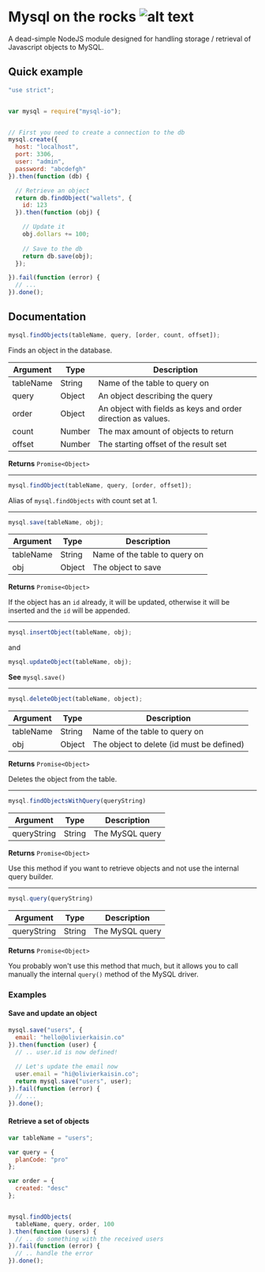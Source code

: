 
Mysql on the rocks ![alt text](https://olivierkaisin.s3.amazonaws.com/rocks.png) 
===================================================

A dead-simple NodeJS module designed for handling storage / retrieval of Javascript objects to MySQL.


## Quick example

```javascript 
"use strict";


var mysql = require("mysql-io");


// First you need to create a connection to the db
mysql.create({
  host: "localhost",
  port: 3306,
  user: "admin", 
  password: "abcdefgh"
}).then(function (db) {

  // Retrieve an object
  return db.findObject("wallets", { 
    id: 123 
  }).then(function (obj) {

    // Update it
    obj.dollars += 100;
    
    // Save to the db
    return db.save(obj);
  });

}).fail(function (error) {
  // ...
}).done();
```


## Documentation


```javascript
mysql.findObjects(tableName, query, [order, count, offset]);
```

Finds an object in the database.

|  Argument                 | Type                    | Description                                                   |
|---------------------------|-------------------------|---------------------------------------------------------------|
|  tableName                | String                  | Name of the table to query on                                 | 
|  query                    | Object                  | An object describing the query                                |
|  order                    | Object                  | An object with fields as keys and order direction as values.  |
|  count                    | Number                  | The max amount of objects to return                           |
|  offset                   | Number                  | The starting offset of the result set                         |

__Returns__  `Promise<Object>`

-----------------------------------------------------------------------------------------------------------------------------

```javascript
mysql.findObject(tableName, query, [order, offset]);
```

Alias of `mysql.findObjects` with count set at 1.

-----------------------------------------------------------------------------------------------------------------------------

```javascript
mysql.save(tableName, obj);
```

|  Argument                 | Type                    | Description                                                   |
|---------------------------|-------------------------|---------------------------------------------------------------|
|  tableName                | String                  | Name of the table to query on                                 | 
|  obj                      | Object                  | The object to save                                            |

__Returns__  `Promise<Object>`

If the object has an `id` already, it will be updated, otherwise it will be inserted and the `id` will be appended.


----------------------------------------------------------------------------------------------------------------------------

```javascript
mysql.insertObject(tableName, obj);
```

and 

```javascript
mysql.updateObject(tableName, obj);
```

__See__ ``mysql.save()``

----------------------------------------------------------------------------------------------------------------------------

```javascript
mysql.deleteObject(tableName, object);
```

|  Argument                 | Type                    | Description                                                   |
|---------------------------|-------------------------|---------------------------------------------------------------|
|  tableName                | String                  | Name of the table to query on                                 | 
|  obj                      | Object                  | The object to delete (id must be defined)                     |

__Returns__  `Promise<Object>`

Deletes the object from the table. 


----------------------------------------------------------------------------------------------------------------------------

```javascript
mysql.findObjectsWithQuery(queryString)
```

|  Argument                 | Type                    | Description                                                   |
|---------------------------|-------------------------|---------------------------------------------------------------|
|  queryString              | String                  | The MySQL query                                               | 

__Returns__  `Promise<Object>`

Use this method if you want to retrieve objects and not use the internal query builder.

----------------------------------------------------------------------------------------------------------------------------

```javascript
mysql.query(queryString)
```

|  Argument                 | Type                    | Description                                                   |
|---------------------------|-------------------------|---------------------------------------------------------------|
|  queryString              | String                  | The MySQL query                                               | 

__Returns__  `Promise<Object>`


You probably won't use this method that much, but it allows you to call manually the internal `query()` method of the MySQL driver.



### Examples


#### Save and update an object

```javascript
mysql.save("users", {
  email: "hello@olivierkaisin.co"
}).then(function (user) {
  // .. user.id is now defined!
  
  // Let's update the email now
  user.email = "hi@olivierkaisin.co";
  return mysql.save("users", user);
}).fail(function (error) {
  // ...
}).done();
```


#### Retrieve a set of objects

```javascript
var tableName = "users";

var query = { 
  planCode: "pro"
};

var order = {
  created: "desc"
};


mysql.findObjects(
  tableName, query, order, 100
).then(function (users) {
  // .. do something with the received users  
}).fail(function (error) {
  // .. handle the error
}).done();
``` 

